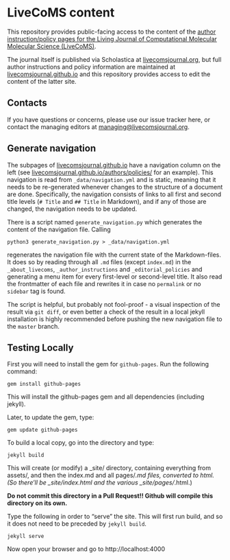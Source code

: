 # LiveCoMS content

This repository provides public-facing access to the content of the [author instruction/policy pages for the Living Journal of Computational Molecular Molecular Science (LiveCoMS)](https://livecomsjournal.github.io).

The journal itself is published via Scholastica at [livecomsjournal.org](http://livecomsjournal.org), but full author instructions and policy information are maintained at [livecomsjournal.github.io](https://livecomsjournal.github.io) and this repository provides access to edit the content of the latter site.

## Contacts

If you have questions or concerns, please use our issue tracker here, or contact the managing editors at [managing@livecomsjournal.org](mailto:managing@livecomsjournal.org).

## Generate navigation
The subpages of [livecomsjournal.github.io](https://livecomsjournal.github.io) have a navigation column on the left (see [livecomsjournal.github.io/authors/policies/](https://livecomsjournal.github.io/authors/policies/) for an example). This navigation is read from `_data/navigation.yml` and is static, meaning that it needs to be re-generated whenever changes to the structure of a document are done. Specifically, the navigation consists of links to all first and second title levels (`# Title` and `## Title` in Markdown), and if any of those are changed, the navigation needs to be updated.

There is a script named `generate_navigation.py` which generates the content of the navigation file. Calling
```
python3 generate_navigation.py > _data/navigation.yml
```
regenerates the navigation file with the current state of the Markdown-files. It does so by reading through all `.md` files (except `index.md`) in the `_about_livecoms`, `_author_instructions` and `_editorial_policies` and generating a menu item for every first-level or second-level title. It also read the frontmatter of each file and rewrites it in case no `permalink` or no `sidebar` tag is found.

The script is helpful, but probably not fool-proof - a visual inspection of the result via `git diff`, or even better a check of the result in a local jekyll installation is highly recommended before pushing the new navigation file to the `master` branch.

## Testing Locally

First you will need to install the gem for `github-pages`. Run the following command:

```
gem install github-pages
```

This will install the github-pages gem and all dependencies (including jekyll).

Later, to update the gem, type:

```
gem update github-pages
```

To build a local copy, go into the directory and type:

```
jekyll build
```

This will create (or modify) a _site/ directory, containing everything from assets/, and then the index.md and all pages/*.md files, converted to html. (So there’ll be _site/index.html and the various _site/pages/*.html.)

**Do not commit this directory in a Pull Request!! Github will compile this directory on its own.**

Type the following in order to “serve” the site. This will first run build, and so it does not need to be preceded by `jekyll build`.

```
jekyll serve
```

Now open your browser and go to http://localhost:4000
